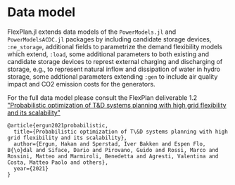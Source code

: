 # Data model

FlexPlan.jl extends data models of the ```PowerModels.jl``` and ```PowerModelsACDC.jl``` packages by including candidate storage devices, ```:ne_storage```, additional fields to parametrize the demand flexibility models which extend, ```:load```, some additional parameters to both existing and candidate storage devices to represt external charging and discharging of storage, e.g., to represent natural inflow and dissipation of water in hydro storage,  some addtional parameters extending ```:gen``` to include air quality impact and CO2 emission costs for the generators.

For the full data model please consult the FlexPlan deliverable 1.2 ["Probabilistic optimization of T&D systems planning with high grid flexibility and its scalability"](https://flexplan-project.eu/wp-content/uploads/2021/03/D1.2_20210325_V1.0.pdf)

```
@article{ergun2021probabilistic,
  title={Probabilistic optimization of T\&D systems planning with high grid flexibility and its scalability},
  author={Ergun, Hakan and Sperstad, Iver Bakken and Espen Flo, B{\o}dal and Siface, Dario and Pirovano, Guido and Rossi, Marco and Rossini, Matteo and Marmiroli, Benedetta and Agresti, Valentina and Costa, Matteo Paolo and others},
  year={2021}
}
```